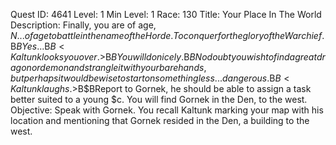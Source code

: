 Quest ID: 4641
Level: 1
Min Level: 1
Race: 130
Title: Your Place In The World
Description: Finally, you are of age, $N... of age to battle in the name of the Horde. To conquer for the glory of the Warchief.$B$BYes...$B$B<Kaltunk looks you over.>$B$BYou will do nicely.$B$BNo doubt you wish to find a great dragon or demon and strangle it with your bare hands, but perhaps it would be wise to start on something less... dangerous.$B$B<Kaltunk laughs.>$B$BReport to Gornek, he should be able to assign a task better suited to a young $c. You will find Gornek in the Den, to the west.
Objective: Speak with Gornek. You recall Kaltunk marking your map with his location and mentioning that Gornek resided in the Den, a building to the west. 

